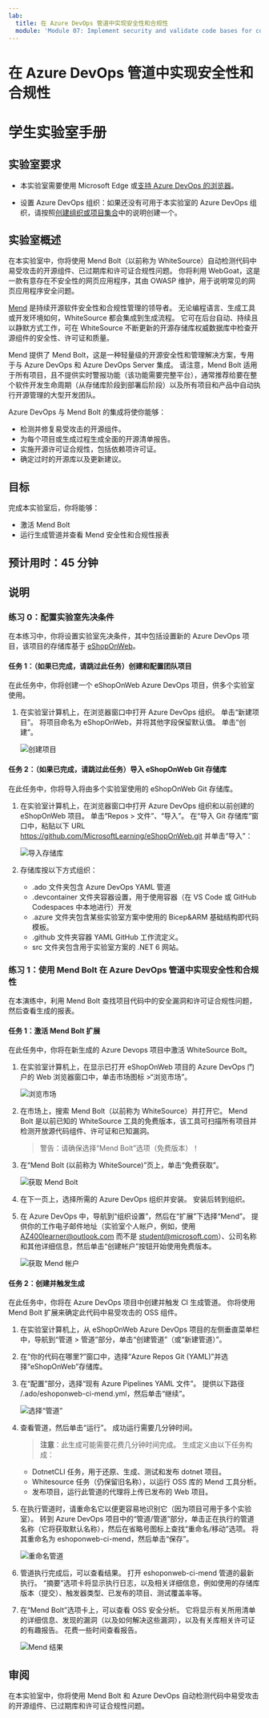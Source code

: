 ```yaml
---
lab:
  title: 在 Azure DevOps 管道中实现安全性和合规性
  module: 'Module 07: Implement security and validate code bases for compliance'
---
```


# 在 Azure DevOps 管道中实现安全性和合规性

# 学生实验室手册

## 实验室要求

- 本实验室需要使用 Microsoft Edge 或[支持 Azure DevOps 的浏览器](https://learn.microsoft.com/azure/devops/server/compatibility?view=azure-devops#web-portal-supported-browsers)。

- 设置 Azure DevOps 组织：如果还没有可用于本实验室的 Azure DevOps 组织，请按照[创建组织或项目集合](https://learn.microsoft.com/azure/devops/organizations/accounts/create-organization?view=azure-devops)中的说明创建一个。

## 实验室概述

在本实验室中，你将使用 Mend Bolt（以前称为 WhiteSource）自动检测代码中易受攻击的开源组件、已过期库和许可证合规性问题。 你将利用 WebGoat，这是一款有意存在不安全性的网页应用程序，其由 OWASP 维护，用于说明常见的网页应用程序安全问题。

[Mend](https://www.mend.io/) 是持续开源软件安全性和合规性管理的领导者。 无论编程语言、生成工具或开发环境如何，WhiteSource 都会集成到生成流程。 它可在后台自动、持续且以静默方式工作，可在 WhiteSource 不断更新的开源存储库权威数据库中检查开源组件的安全性、许可证和质量。

Mend 提供了 Mend Bolt，这是一种轻量级的开源安全性和管理解决方案，专用于与 Azure DevOps 和 Azure DevOps Server 集成。 请注意，Mend Bolt 适用于所有项目，且不提供实时警报功能（该功能需要完整平台），通常推荐给要在整个软件开发生命周期（从存储库阶段到部署后阶段）以及所有项目和产品中自动执行开源管理的大型开发团队。

Azure DevOps 与 Mend Bolt 的集成将使你能够：

- 检测并修复易受攻击的开源组件。
- 为每个项目或生成过程生成全面的开源清单报告。
- 实施开源许可证合规性，包括依赖项许可证。
- 确定过时的开源库以及更新建议。

## 目标

完成本实验室后，你将能够：

- 激活 Mend Bolt
- 运行生成管道并查看 Mend 安全性和合规性报表

## 预计用时：45 分钟

## 说明

### 练习 0：配置实验室先决条件

在本练习中，你将设置实验室先决条件，其中包括设置新的 Azure DevOps 项目，该项目的存储库基于 [eShopOnWeb](https://github.com/MicrosoftLearning/eShopOnWeb)。

#### 任务 1：（如果已完成，请跳过此任务）创建和配置团队项目

在此任务中，你将创建一个 eShopOnWeb Azure DevOps 项目，供多个实验室使用。

1.  在实验室计算机上，在浏览器窗口中打开 Azure DevOps 组织。 单击“新建项目”。 将项目命名为 eShopOnWeb，并将其他字段保留默认值。 单击“创建”。

    ![创建项目](images/create-project.png)

#### 任务 2：（如果已完成，请跳过此任务）导入 eShopOnWeb Git 存储库

在此任务中，你将导入将由多个实验室使用的 eShopOnWeb Git 存储库。

1.  在实验室计算机上，在浏览器窗口中打开 Azure DevOps 组织和以前创建的 eShopOnWeb 项目。 单击“Repos > 文件”、“导入”。 在“导入 Git 存储库”窗口中，粘贴以下 URL https://github.com/MicrosoftLearning/eShopOnWeb.git 并单击“导入”：

    ![导入存储库](images/import-repo.png)

1.  存储库按以下方式组织：
    - .ado 文件夹包含 Azure DevOps YAML 管道
    - .devcontainer 文件夹容器设置，用于使用容器（在 VS Code 或 GitHub Codespaces 中本地进行）开发
    - .azure 文件夹包含某些实验室方案中使用的 Bicep&ARM 基础结构即代码模板。
    - .github 文件夹容器 YAML GitHub 工作流定义。
    - src 文件夹包含用于实验室方案的 .NET 6 网站。

### 练习 1：使用 Mend Bolt 在 Azure DevOps 管道中实现安全性和合规性

在本演练中，利用 Mend Bolt 查找项目代码中的安全漏洞和许可证合规性问题，然后查看生成的报表。

#### 任务 1：激活 Mend Bolt 扩展

在此任务中，你将在新生成的 Azure Devops 项目中激活 WhiteSource Bolt。

1.  在实验室计算机上，在显示已打开 eShopOnWeb 项目的 Azure DevOps 门户的 Web 浏览器窗口中，单击市场图标 >“浏览市场”。

    ![浏览市场](images/browse-marketplace.png)

1.  在市场上，搜索 Mend Bolt（以前称为 WhiteSource）并打开它。 Mend Bolt 是以前已知的 WhiteSource 工具的免费版本，该工具可扫描所有项目并检测开放源代码组件、许可证和已知漏洞。

    > 警告：请确保选择“Mend Bolt”选项（免费版本）！

1.  在“Mend Bolt (以前称为 WhiteSource)”页上，单击“免费获取”。

    ![获取 Mend Bolt](images/mend-bolt.png)

1.  在下一页上，选择所需的 Azure DevOps 组织并安装。 安装后转到组织。

1.  在 Azure DevOps 中，导航到“组织设置”，然后在“扩展”下选择“Mend”。 提供你的工作电子邮件地址（实验室个人帐户，例如，使用 AZ400learner@outlook.com 而不是 student@microsoft.com）、公司名称和其他详细信息，然后单击“创建帐户”按钮开始使用免费版本。

    ![获取 Mend 帐户](images/mend-account.png)


#### 任务 2：创建并触发生成

在此任务中，你将在 Azure DevOps 项目中创建并触发 CI 生成管道。 你将使用 Mend Bolt 扩展来确定此代码中易受攻击的 OSS 组件。

1.  在实验室计算机上，从 eShopOnWeb Azure DevOps 项目的左侧垂直菜单栏中，导航到“管道 > 管道”部分，单击“创建管道”（或“新建管道）”。

1.  在“你的代码在哪里?”窗口中，选择“Azure Repos Git (YAML)”并选择“eShopOnWeb”存储库。

1.  在“配置”部分，选择“现有 Azure Pipelines YAML 文件”。 提供以下路径 /.ado/eshoponweb-ci-mend.yml，然后单击“继续”。

    ![选择“管道”](images/select-pipeline.png)

1.  查看管道，然后单击“运行”。 成功运行需要几分钟时间。
    > **注意**：此生成可能需要花费几分钟时间完成。 生成定义由以下任务构成：
    - DotnetCLI 任务，用于还原、生成、测试和发布 dotnet 项目。
    - Whitesource 任务（仍保留旧名称），以运行 OSS 库的 Mend 工具分析。
    - 发布项目，运行此管道的代理将上传已发布的 Web 项目。

1.  在执行管道时，请重命名它以便更容易地识别它（因为项目可用于多个实验室）。 转到 Azure DevOps 项目中的“管道/管道”部分，单击正在执行的管道名称（它将获取默认名称），然后在省略号图标上查找“重命名/移动”选项。 将其重命名为 eshoponweb-ci-mend，然后单击“保存”。

    ![重命名管道](images/rename-pipeline.png)

1.  管道执行完成后，可以查看结果。 打开 eshoponweb-ci-mend 管道的最新执行。 “摘要”选项卡将显示执行日志，以及相关详细信息，例如使用的存储库版本（提交）、触发器类型、已发布的项目、测试覆盖率等。

1. 在“Mend Bolt”选项卡上，可以查看 OSS 安全分析。 它将显示有关所用清单的详细信息、发现的漏洞（以及如何解决这些漏洞），以及有关库相关许可证的有趣报告。 花费一些时间查看报告。

    ![Mend 结果](images/mend-results.png)

## 审阅

在本实验室中，你将使用 Mend Bolt 和 Azure DevOps 自动检测代码中易受攻击的开源组件、已过期库和许可证合规性问题。
